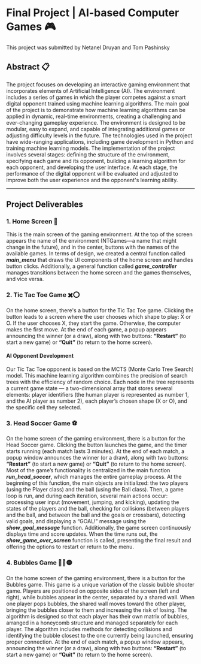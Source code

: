 # Final Project | AI-based Computer Games 🎮
This project was submitted by Netanel Druyan and Tom Pashinsky

## Abstract 📋
The project focuses on developing an interactive gaming environment that incorporates elements of Artificial Intelligence (AI). The environment includes a series of games in which the player competes against a smart digital opponent trained using machine learning algorithms. The main goal of the project is to demonstrate how machine learning algorithms can be applied in dynamic, real-time environments, creating a challenging and ever-changing gameplay experience. The environment is designed to be modular, easy to expand, and capable of integrating additional games or adjusting difficulty levels in the future. The technologies used in the project have wide-ranging applications, including game development in Python and training machine learning models. The implementation of the project involves several stages: defining the structure of the environment, specifying each game and its opponent, building a learning algorithm for each opponent, and developing the user interface. At each stage, the performance of the digital opponent will be evaluated and adjusted to improve both the user experience and the opponent's learning ability. <br>

--------------

## Project Deliverables

### 1. Home Screen 📱
This is the main screen of the gaming environment. At the top of the screen appears the name of the environment (NTGames—a name that might change in the future), and in the center, buttons with the names of the available games. In terms of design, we created a central function called ***main_menu*** that draws the UI components of the home screen and handles button clicks. Additionally, a general function called ***game_controller*** manages transitions between the home screen and the games themselves, and vice versa.

### 2. Tic Tac Toe Game ✖️⭕
On the home screen, there's a button for the Tic Tac Toe game. Clicking the button leads to a screen where the user chooses which shape to play: X or O. If the user chooses X, they start the game. Otherwise, the computer makes the first move. At the end of each game, a popup appears announcing the winner (or a draw), along with two buttons: **“Restart”** (to start a new game) or **“Quit”** (to return to the home screen).

#### AI Opponent Development
Our Tic Tac Toe opponent is based on the MCTS (Monte Carlo Tree Search) model. This machine learning algorithm combines the precision of search trees with the efficiency of random choice. Each node in the tree represents a current game state — a two-dimensional array that stores several elements: player identifiers (the human player is represented as number 1, and the AI player as number 2), each player’s chosen shape (X or O), and the specific cell they selected.

### 3. Head Soccer Game ⚽
On the home screen of the gaming environment, there is a button for the Head Soccer game. Clicking the button launches the game, and the timer starts running (each match lasts 3 minutes). At the end of each match, a popup window announces the winner (or a draw), along with two buttons: **“Restart”** (to start a new game) or **“Quit”** (to return to the home screen).
Most of the game’s functionality is centralized in the main function ***run_head_soccer***, which manages the entire gameplay process. At the beginning of this function, the main objects are initialized: the two players (using the Player class) and the ball (using the Ball class). Then, a game loop is run, and during each iteration, several main actions occur: processing user input (movement, jumping, and kicking), updating the states of the players and the ball, checking for collisions (between players and the ball, and between the ball and the goals or crossbars), detecting valid goals, and displaying a “GOAL!” message using the ***show_goal_message*** function. Additionally, the game screen continuously displays time and score updates. When the time runs out, the ***show_game_over_screen*** function is called, presenting the final result and offering the options to restart or return to the menu.

### 4. Bubbles Game 🔴🔵🟡
On the home screen of the gaming environment, there is a button for the Bubbles game. This game is a unique variation of the classic bubble shooter game. Players are positioned on opposite sides of the screen (left and right), while bubbles appear in the center, separated by a shared wall. When one player pops bubbles, the shared wall moves toward the other player, bringing the bubbles closer to them and increasing the risk of losing.
The algorithm is designed so that each player has their own matrix of bubbles, arranged in a honeycomb structure and managed separately for each player. The algorithm includes methods for detecting collisions and identifying the bubble closest to the one currently being launched, ensuring proper connection. At the end of each match, a popup window appears, announcing the winner (or a draw), along with two buttons: **“Restart”** (to start a new game) or **“Quit”** (to return to the home screen).


